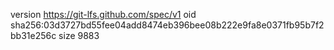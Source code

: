 version https://git-lfs.github.com/spec/v1
oid sha256:03d3727bd55fee04add8474eb396bee08b222e9fa8e0371fb95b7f2bb31e256c
size 9883
